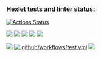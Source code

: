 ### Hexlet tests and linter status:
[![Actions Status](https://github.com/Shamatarev/frontend-project-46/workflows/hexlet-check/badge.svg)](https://github.com/Shamatarev/frontend-project-46/actions)

<a href="https://asciinema.org/a/72znHrakpeEmvgKLg08IEIZ8z" target="_blank"><img src="https://asciinema.org/a/72znHrakpeEmvgKLg08IEIZ8z.svg" /></a>
<a href="https://asciinema.org/a/Hec300vaJAJC2gjngYifKgxVG" target="_blank"><img src="https://asciinema.org/a/Hec300vaJAJC2gjngYifKgxVG.svg" /></a>
<a href="https://asciinema.org/a/ZmS5nyyYufFv135TsticNshTU" target="_blank"><img src="https://asciinema.org/a/ZmS5nyyYufFv135TsticNshTU.svg" /></a>
<a href="https://asciinema.org/a/LuJIa4EUAPufzZLSCxUD2IUFk" target="_blank"><img src="https://asciinema.org/a/LuJIa4EUAPufzZLSCxUD2IUFk.svg" /></a>
<a href="https://asciinema.org/a/nMu9yt18pdXyL1Ebz9ouLFUWX" target="_blank"><img src="https://asciinema.org/a/nMu9yt18pdXyL1Ebz9ouLFUWX.svg" /></a>

<a href="https://codeclimate.com/github/Shamatarev/frontend-project-46/test_coverage"><img src="https://api.codeclimate.com/v1/badges/861e1143be5ee9c5a4c2/test_coverage" /></a>
[![.github/workflows/test.yml](https://github.com/Shamatarev/frontend-project-46/actions/workflows/test.yml/badge.svg)](https://github.com/Shamatarev/frontend-project-46/actions/workflows/test.yml)
<a href="https://codeclimate.com/github/Shamatarev/frontend-project-46/maintainability"><img src="https://api.codeclimate.com/v1/badges/861e1143be5ee9c5a4c2/maintainability" /></a>
